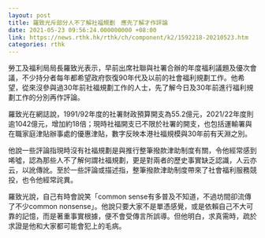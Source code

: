 ```yaml
---
layout: post
title: 羅致光斥部分人不了解社福規劃　應先了解才作評論
date: 2021-05-23 09:56:24.000000000 +08:00
link: https://news.rthk.hk/rthk/ch/component/k2/1592218-20210523.htm
categories: rthk
---
```


勞工及福利局局長羅致光表示，早前出席社聯與社署合辦的年度福利議題及優次會議，不少持分者每年都希望政府恢復90年代及以前的社會福利規劃工作。他希望，從來沒參與過30年前社福規劃工作的人士，先了解今日及30年前進行福利規劃工作的分別再作評論。

羅致光在網誌說，1991/92年度的社署財政預算開支為55.2億元，2021/22年度則逾1042億元，增加約18倍；現時社福開支已不限於社署的開支，也包括運輸署與在職家庭津貼辦事處的優惠津貼，數字反映本港社福規模與30年前有天淵之別。

他說一些評論指現時沒有社福規劃是與推行整筆撥款津助制度有關，令他經常感到唏噓，認為那些人不了解何謂社福規劃，更是對兩者的歷史事實缺乏認識，人云亦云，以訛傳訛。至於一些評論或描述指，整筆撥款津助制度帶來了社會福利服務競投，也令他經常詫異。

羅致光說，自己有時會說笑「common sense有多普及不知道，不過坊間卻流傳了不少common nonsense」。他說只要大家不是單憑感覺，或是依賴自己不大可靠的記憶，而是著重事實根據，便不會受傳言所誤導。但他明白，求真需時，疏於求證是他和大家都可能會犯上的毛病。
